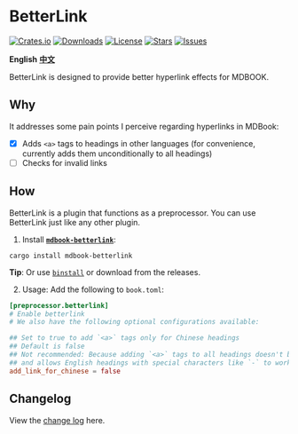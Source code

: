# BetterLink
[![Crates.io](https://img.shields.io/crates/v/mdbook-betterlink?style=flat)](https://crates.io/crates/mdbook-betterlink)
[![Downloads](https://img.shields.io/crates/d/mdbook-betterlink?style=flat)](https://crates.io/crates/mdbook-betterlink)
[![License](https://img.shields.io/crates/l/mdbook-betterlink?style=flat)](https://crates.io/crates/mdbook-betterlink)
[![Stars](https://img.shields.io/github/stars/TickPoints/mdbook-betterlink?style=flat)](https://github.com/TickPoints/mdbook-betterlink)
[![Issues](https://img.shields.io/github/issues/TickPoints/mdbook-betterlink?style=flat)](https://github.com/TickPoints/mdbook-betterlink/issues)

**English**
[**中文**](https://github.com/TickPoints/mdbook-betterlink/blob/main/README_zh.md)

BetterLink is designed to provide better hyperlink effects for MDBOOK.

## Why
It addresses some pain points I perceive regarding hyperlinks in MDBook:
- [x] Adds `<a>` tags to headings in other languages (for convenience, currently adds them unconditionally to all headings)
- [ ] Checks for invalid links

## How
BetterLink is a plugin that functions as a preprocessor. You can use BetterLink just like any other plugin.

1. Install [**`mdbook-betterlink`**](https://crates.io/crates/mdbook-betterlink):
```shell
cargo install mdbook-betterlink
```
**Tip**: Or use [`binstall`](https://github.com/cargo-bins/cargo-binstall) or download from the releases.

2. Usage: Add the following to `book.toml`:
```toml
[preprocessor.betterlink]
# Enable betterlink
# We also have the following optional configurations available:

## Set to true to add `<a>` tags only for Chinese headings
## Default is false
## Not recommended: Because adding `<a>` tags to all headings doesn't break the original logic at all, 
## and allows English headings with special characters like `-` to work normally
add_link_for_chinese = false
```

## Changelog
View the [change log](https://github.com/TickPoints/mdbook-betterlink/blob/main/CHANGELOG.md) here.
